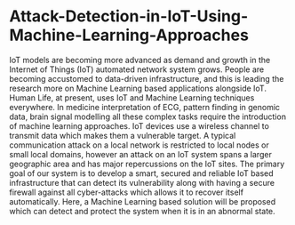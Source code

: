 # Attack-Detection-in-IoT-Using-Machine-Learning-Approaches
IoT models are becoming more advanced as demand and growth in the Internet of Things (IoT) 
automated network system grows. People are becoming accustomed to data-driven infrastructure, 
and this is leading the research more on Machine Learning based applications alongside IoT. 
Human Life, at present, uses IoT and Machine Learning techniques everywhere. In medicine 
interpretation of ECG, pattern finding in genomic data, brain signal modelling all these complex 
tasks require the introduction of machine learning approaches. IoT devices use a wireless 
channel to transmit data which makes them a vulnerable target. A typical communication attack 
on a local network is restricted to local nodes or small local domains, however an attack on an 
IoT system spans a larger geographic area and has major repercussions on the IoT sites. The 
primary goal of our system is to develop a smart, secured and reliable IoT based infrastructure 
that can detect its vulnerability along with having a secure firewall against all cyber-attacks 
which allows it to recover itself automatically. Here, a Machine Learning based solution will be 
proposed which can detect and protect the system when it is in an abnormal state.